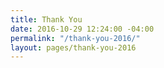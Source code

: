 ```yaml
---
title: Thank You
date: 2016-10-29 12:24:00 -04:00
permalink: "/thank-you-2016/"
layout: pages/thank-you-2016
---
```


